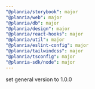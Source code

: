 ```yaml
---
"@planria/storybook": major
"@planria/web": major
"@planria/db": major
"@planria/design": major
"@planria/react-hooks": major
"@planria/util": major
"@planria/eslint-config": major
"@planria/tailwindcss": major
"@planria/tsconfig": major
"@planria-sdk/node": major
---
```


set general version to 1.0.0
